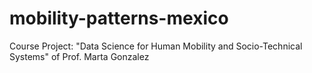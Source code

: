 # mobility-patterns-mexico
Course Project: "Data Science for Human Mobility and Socio-Technical Systems" of Prof. Marta Gonzalez
